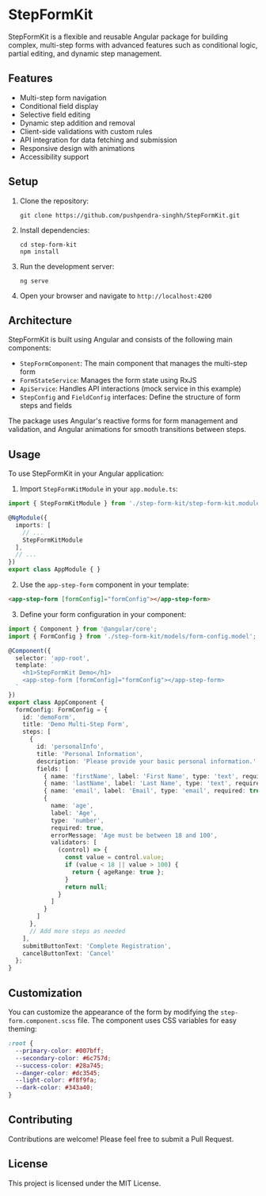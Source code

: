 # StepFormKit

StepFormKit is a flexible and reusable Angular package for building complex, multi-step forms with advanced features such as conditional logic, partial editing, and dynamic step management.

## Features

- Multi-step form navigation
- Conditional field display
- Selective field editing
- Dynamic step addition and removal
- Client-side validations with custom rules
- API integration for data fetching and submission
- Responsive design with animations
- Accessibility support

## Setup

1. Clone the repository:
   ```
   git clone https://github.com/pushpendra-singhh/StepFormKit.git
   ```

2. Install dependencies:
   ```
   cd step-form-kit
   npm install
   ```

3. Run the development server:
   ```
   ng serve
   ```

4. Open your browser and navigate to `http://localhost:4200`

## Architecture

StepFormKit is built using Angular and consists of the following main components:

- `StepFormComponent`: The main component that manages the multi-step form
- `FormStateService`: Manages the form state using RxJS
- `ApiService`: Handles API interactions (mock service in this example)
- `StepConfig` and `FieldConfig` interfaces: Define the structure of form steps and fields

The package uses Angular's reactive forms for form management and validation, and Angular animations for smooth transitions between steps.

## Usage

To use StepFormKit in your Angular application:

1. Import `StepFormKitModule` in your `app.module.ts`:

```typescript
import { StepFormKitModule } from './step-form-kit/step-form-kit.module';

@NgModule({
  imports: [
    // ...
    StepFormKitModule
  ],
  // ...
})
export class AppModule { }
```

2. Use the `app-step-form` component in your template:

```html
<app-step-form [formConfig]="formConfig"></app-step-form>
```

3. Define your form configuration in your component:

```typescript
import { Component } from '@angular/core';
import { FormConfig } from './step-form-kit/models/form-config.model';

@Component({
  selector: 'app-root',
  template: `
    <h1>StepFormKit Demo</h1>
    <app-step-form [formConfig]="formConfig"></app-step-form>
  `
})
export class AppComponent {
  formConfig: FormConfig = {
    id: 'demoForm',
    title: 'Demo Multi-Step Form',
    steps: [
      {
        id: 'personalInfo',
        title: 'Personal Information',
        description: 'Please provide your basic personal information.',
        fields: [
          { name: 'firstName', label: 'First Name', type: 'text', required: true, errorMessage: 'First name is required' },
          { name: 'lastName', label: 'Last Name', type: 'text', required: true, errorMessage: 'Last name is required' },
          { name: 'email', label: 'Email', type: 'email', required: true, errorMessage: 'Valid email is required' },
          { 
            name: 'age', 
            label: 'Age', 
            type: 'number', 
            required: true, 
            errorMessage: 'Age must be between 18 and 100',
            validators: [
              (control) => {
                const value = control.value;
                if (value < 18 || value > 100) {
                  return { ageRange: true };
                }
                return null;
              }
            ]
          }
        ]
      },
      // Add more steps as needed
    ],
    submitButtonText: 'Complete Registration',
    cancelButtonText: 'Cancel'
  };
}
```

## Customization

You can customize the appearance of the form by modifying the `step-form.component.scss` file. The component uses CSS variables for easy theming:

```scss
:root {
  --primary-color: #007bff;
  --secondary-color: #6c757d;
  --success-color: #28a745;
  --danger-color: #dc3545;
  --light-color: #f8f9fa;
  --dark-color: #343a40;
}
```

## Contributing

Contributions are welcome! Please feel free to submit a Pull Request.

## License

This project is licensed under the MIT License.
